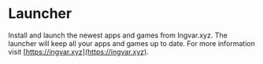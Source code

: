 # Launcher
Install and launch the newest apps and games from Ingvar.xyz. The launcher will keep all your apps and games up to date.
For more information visit [https://ingvar.xyz](https://ingvar.xyz).
